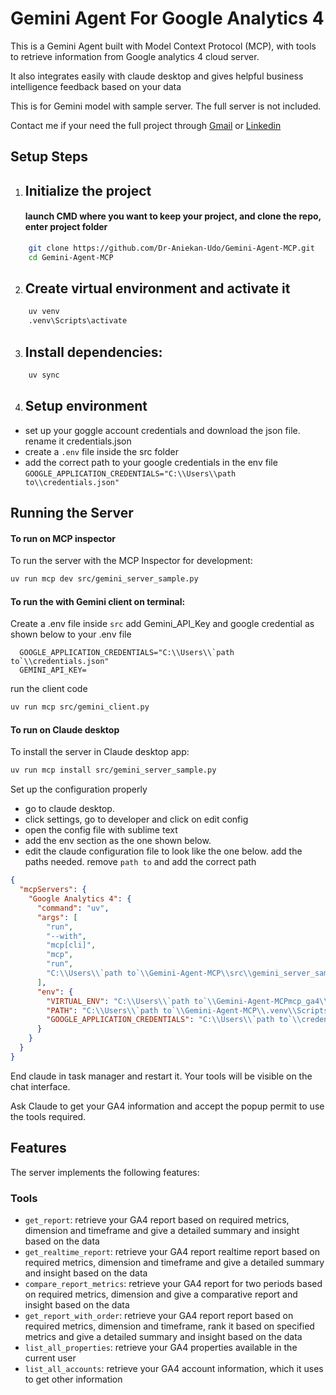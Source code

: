 # Gemini Agent For Google Analytics 4

This is a Gemini Agent built with Model Context Protocol (MCP), with tools to retrieve information from Google analytics 4 cloud server. 

It also integrates easily with claude desktop and gives helpful business intelligence feedback based on your data

This is for Gemini model with sample server. The full server is not included.

Contact me if your need the full project through [Gmail](aniekanetimudo@gmail.com) or [Linkedin](linkedin.com/in/aniekan-etim-udo)

## Setup Steps

1.  ## Initialize the project 
    #### launch CMD where you want to keep your project, and clone the repo, enter project folder
```bash
    git clone https://github.com/Dr-Aniekan-Udo/Gemini-Agent-MCP.git
    cd Gemini-Agent-MCP
```

2.  ## Create virtual environment and activate it
```bash
    uv venv
    .venv\Scripts\activate
  ```

3.  ## Install dependencies:
```bash
    uv sync
```

4.  ## Setup environment
- set up your goggle account credentials and download the json file. rename it credentials.json
- create a `.env` file inside the src folder
- add the correct path to your google credentials in the env file
    `GOOGLE_APPLICATION_CREDENTIALS="C:\\Users\\path to\\credentials.json"`

## Running the Server

#### To run on MCP inspector

To run the server with the MCP Inspector for development:
```bash
uv run mcp dev src/gemini_server_sample.py
```

#### To run the with Gemini client on terminal:
  Create a .env file inside `src` add Gemini_API_Key and google credential as shown below to your .env file
  ```ENV
    GOOGLE_APPLICATION_CREDENTIALS="C:\\Users\\`path to`\\credentials.json"
    GEMINI_API_KEY=
  ```
  run the client code
```bash
uv run mcp src/gemini_client.py
```
#### To run on Claude desktop

To install the server in Claude desktop app:
```bash
uv run mcp install src/gemini_server_sample.py
```
Set up the configuration properly
- go to claude desktop.
- click settings, go to developer and click on edit config
- open the config file with sublime text
- add the env section as the one shown below.
- edit the claude configuration file to look like the one below. add the paths needed. remove `path to` and add the correct path
```JSON
{
  "mcpServers": {
    "Google Analytics 4": {
      "command": "uv",
      "args": [
        "run",
        "--with",
        "mcp[cli]",
        "mcp",
        "run",
        "C:\\Users\\`path to`\\Gemini-Agent-MCP\\src\\gemini_server_sample.py"
      ],
      "env": {
        "VIRTUAL_ENV": "C:\\Users\\`path to`\\Gemini-Agent-MCPmcp_ga4\\.venv",
        "PATH": "C:\\Users\\`path to`\\Gemini-Agent-MCP\\.venv\\Scripts;${PATH}",
        "GOOGLE_APPLICATION_CREDENTIALS": "C:\\Users\\`path to`\\credentials.json"
      }
    }
  }
}

```

 End claude in task manager and restart it. Your tools will be visible on the chat interface.

 Ask Claude to get your GA4 information and accept the popup permit to use the tools required.


## Features

The server implements the following features:

### Tools
- `get_report`: retrieve your GA4 report based on required metrics, dimension and timeframe and give a detailed summary and insight based on the data
- `get_realtime_report`: retrieve your GA4 report realtime report based on required metrics, dimension and timeframe and give a detailed summary and insight based on the data
- `compare_report_metrics`: retrieve your GA4 report for two periods based on required metrics, dimension and give a comparative report and insight based on the data
- `get_report_with_order`: retrieve your GA4 report report based on required metrics, dimension and timeframe, rank it based on specified metrics and give a detailed summary and insight based on the data
- `list_all_properties`: retrieve your GA4 properties available in the current user
- `list_all_accounts`: retrieve your GA4 account information, which it uses to get other information
